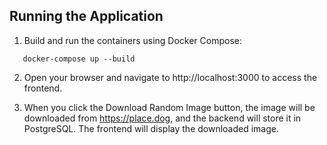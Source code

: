 ## Running the Application

1. Build and run the containers using Docker Compose:

```
   docker-compose up --build
```

2. Open your browser and navigate to http://localhost:3000 to access the frontend.

3. When you click the Download Random Image button, the image will be downloaded from https://place.dog, and the backend will store it in PostgreSQL. The frontend will display the downloaded image.

